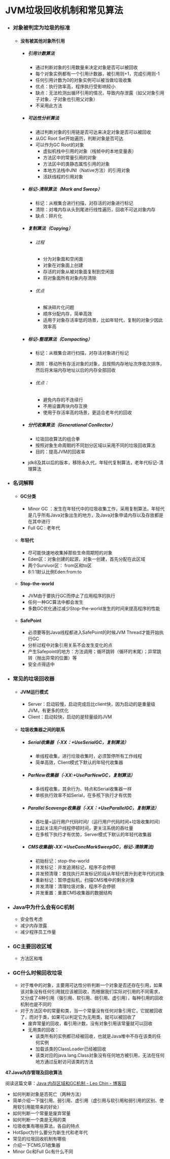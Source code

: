 # JVM垃圾回收机制和常见算法

- ### 对象被判定为垃圾的标准
  
  - #### 没有被其他对象所引用
    
    - ##### 引用计数算法
      
      - 通过判断对象的引用数量来决定对象是否可以被回收
      - 每个对象实例都有一个引用计数器，被引用则+1，完成引用则-1
      - 任何引用计数为0的对象实例可以被当做垃圾收集
      - 优点：执行效率高，程序执行受影响较小
      - 缺点：无法检测出循环引用的情况，导致内存泄露（如父对象引用子对象，子对象也引用父对象）
      - 不采用此方法
    - ##### 可达性分析算法
      
      - 通过判断对象的引用链是否可达来决定对象是否可以被回收
      - 从GC Root Set开始遍历，判断对象是否可达
      - 可以作为GC Root的对象
        - 虚拟机栈中引用的对象（栈帧中的本地变量表）
        - 方法区中的常量引用的对象
        - 方法区中的类静态属性引用的对象
        - 本地方法栈中JNI（Native方法）的引用对象
        - 活跃线程的引用对象
    - ##### 标记-清除算法（Mark and Sweep）
      
      - 标记：从根集合进行扫描，对存活的对象进行标记
      - 清除：对堆内存从头到尾进行线性遍历，回收不可达对象内存
      - 缺点：碎片化
    - ##### 复制算法（Copying）
      
      - ###### 过程
        
        - 分为对象面和空闲面
        - 对象在对象面上创建
        - 存活的对象从被对象面复制到空闲面
        - 将对象面所有对象内存清除
      - ###### 优点
        
        - 解决碎片化问题
        - 顺序分配内存，简单高效
        - 适用于对象存活率低的场景，比如年轻代，复制的对象少因此效率高
    - ##### 标记-整理算法（Compacting）
      
      - 标记：从根集合进行扫描，对存活对象进行标记
      - 清除：移动所有存活对象的对象，且按照内存地址次序依次排序，然后将末端内存地址以后的内存全部回收
      - ###### 优点：
        
        - 避免内存的不连续行
        - 不用设置两块内存互换
        - 使用于存活率高的场景，更适合老年代的回收
    - ##### 分代收集算法（Generational Conllector）
      
      - 垃圾回收算法的组合拳
      - 按照对象生命周期的不同划分区域以采用不同的垃圾回收算法
      - 目的：提高JVM的回收率
    - jdk8及其以后的版本，移除永久代，年轻代复制算法，老年代标记-清理算法
  
- ### 名词解释
  
  - #### GC分类
    
    - Minor GC ：发生在年轻代中的垃圾收集工作，采用复制算法，年轻代是几乎所有Java对象出生的地方，及Java对象申请内存以及存放都是在其中进行
    - Full GC : 老年代
    
  - #### 年轻代
    
    -  尽可能快速地收集掉那些生命周期短的对象
    - Eden区：对象创建的起源，对象一创建，首先分配在此区域
    - 两个Survivor区： from区和to区
    - 8:1:1默认比例Eden:from:to
    
  - #### Stop-the-world
    
    - JVM由于要执行GC而停止了应用程序的执行
    - 任何一种GC算法中都会发生
    - 多数GC优化通过减少Stop-the-world发生的时间来提高程序的性能
    
  - #### SafePoint
    
    - 必须要等到Java线程都进入SafePoint的时候JVM Thread才能开始执行GC
    - 分析过程中对象引用关系不会发生变化的点
    - 产生Safepoint的地方：方法调用；循环跳转（循环的末尾）；异常跳转（抛出异常的位置）等
    - 安全点得适中
  
- ### 常见的垃圾回收器
  
  - #### JVM运行模式
    
    - Server：启动较慢，启动完成后比client快，因为启动的是重量级JVM，有更多的优化
    - Client：启动较快，启动的是轻量级的JVM
  - #### 垃圾收集器之间的联系
    
    - ##### Serial收集器（-XX：+UseSerialGC，复制算法）
      
      - 单线程收集，进行垃圾收集时，必须暂停所有工作线程
      - 简单高效，Client模式下默认的年轻代收集器
    - ##### ParNew收集器（-XX:+UseParNewGC，复制算法）
      
      - 多线程收集，其余行为、特点和Serial收集器一样
      - 单核执行效率不如Serial，在多核下执行才有优势
    - ##### Parallel Scavenge收集器（-XX：+UseParallelGC，复制算法）
      
      - 吞吐量=运行用户代码时间/（运行用户代码时间+垃圾收集时间）
      - 比起关注用户线程停顿时间，更关注系统的吞吐量
      - 在多核下执行才有优势，Server模式下默认的年轻代收集器
    - ##### CMS收集器(-XX:+UseConcMarkSweepGC，标记-清除算法)
      
      - 初始标记：stop-the-world
      - 并发标记：并发追溯标记，程序不会停顿
      - 并发预清理：查找执行并发标记阶段从年轻代晋升到老年代的对象
      - 重新标记：暂停虚拟机，扫描CMS堆中的剩余对象
      - 并发清理：清理垃圾对象，程序不会停顿
      - 并发重置：重置CMS收集器的数据结构
  
- ### Java中为什么会有GC机制
  
  - 安全性考虑
  - 减少内存泄露
  - 减少程序员工作量
  
- ### GC主要回收区域
  
  - 方法区和堆
  
- ### GC什么时候回收垃圾
  
  - 对于堆中的对象，主要用可达性分析判断一个对象是否还存在引用，如果该对象没有任何引用就应该被回收，而根据我们实际对引用的不同需求，又分成了4种引用（强引用、软引用、弱引用、虚引用），每种引用的回收机制也是不同的
  - 对于方法区中的常量和类，当一个常量没有任何对象引用它，它就被回收了，而对于类，如果可以判定它为无用类，就可以被回收了
    - 废弃常量的回收，看引用计数，没有对象引用该常量就可以回收
    - 无用类的回收：
      - 该类所有的实例都已经被回收，也就是Java堆中不存在该类的任何实例
      - 加载该类的ClassLoader已经被回收
      - 该类对应的java.lang.Class对象没有任何地方被引用，无法在任何地方通过反射访问该类的方法
  

**47.Java内存管理及回收算法**

阅读这篇文章：[Java 内存区域和GC机制 - Leo Chin - 博客园](https://link.zhihu.com/?target=http%3A//www.cnblogs.com/hnrainll/archive/2013/11/06/3410042.html)

- 如何判断对象是否死亡（两种方法）
- 简单介绍一下强引用、弱引用、虚引用（虚引用与软引用和弱引用的区别、使用软引用能带来的好处）
- 如何判断一个常量是废弃常量
- 如何判断一个类是无用的类
- 垃圾收集有哪些算法，各自的特点
- HotSpot为什么要分为新生代和老年代
- 常见的垃圾回收机制有哪些
- 介绍一下CMS,G1收集器
- Minor Gc和Full Gc有什么不同